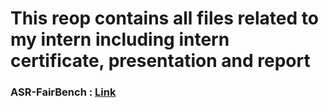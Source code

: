 # This reop contains all files related to my intern including intern certificate, presentation and report

### ASR-FairBench : [Link](https://huggingface.co/spaces/satyamr196/ASR-FairBench)
